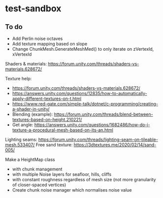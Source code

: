 # test-sandbox

## To do
* Add Perlin noise octaves
* Add texture mapping based on slope
* Change ChunkMesh.GenerateMeshMed() to only iterate on zVertexId, xVertexId


Shaders & materials: https://forum.unity.com/threads/shaders-vs-materials.628672/

Texture help:
* https://forum.unity.com/threads/shaders-vs-materials.628672/
* https://answers.unity.com/questions/12835/how-to-automatically-apply-different-textures-on-t.html
* https://www.red-gate.com/simple-talk/dotnet/c-programming/creating-a-shader-in-unity/
* Blending (example): https://forum.unity.com/threads/blend-between-textures-based-on-height.210221/
* Get angle: https://answers.unity.com/questions/1682486/how-do-i-texture-a-procedural-mesh-based-on-its-an.html

Lighting seams: https://forum.unity.com/threads/lighting-seam-on-tileable-mesh.533407/
Free sand texture: https://3dtextures.me/2020/02/14/sand-005/


Make a HeightMap class
* with chunk management
* with multiple Noise layers for seafloor, hills, cliffs
* with constant roughness regardless of mesh size (not more granularity of closer-spaced vertices)
* Create chunk noise manager which normalises noise value
